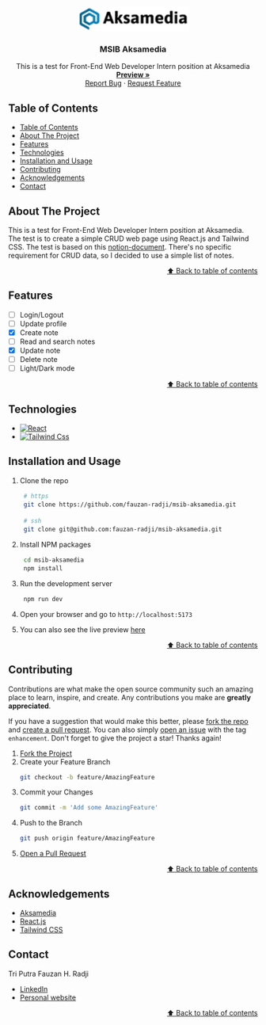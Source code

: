 <div align="center">
  <picture>
    <source media="(prefers-color-scheme: dark)" srcset="public/aksamedia-dark.webp" />
    <source media="(prefers-color-scheme: light)" srcset="public/aksamedia-light.webp" />
    <img src="public/aksamedia-light.webp" alt="Aksamedia" height="50">
  </picture>

<h3 align="center">MSIB Aksamedia</h3>

  <p align="center">
    This is a test for Front-End Web Developer Intern position at Aksamedia
    <br />
    <a href="https://fauzan-radji.github.io/msib-aksamedia"><strong>Preview »</strong></a>
    <br />
    <a href="https://github.com/fauzan-radji/msib-aksamedia/issues/new?labels=bug&template=bug-report---.md">Report Bug</a>
    ·
    <a href="https://github.com/fauzan-radji/msib-aksamedia/issues/new?labels=enhancement&template=feature-request---.md">Request Feature</a>
  </p>
</div>

## Table of Contents

- [Table of Contents](#table-of-contents)
- [About The Project](#about-the-project)
- [Features](#features)
- [Technologies](#technologies)
- [Installation and Usage](#installation-and-usage)
- [Contributing](#contributing)
- [Acknowledgements](#acknowledgements)
- [Contact](#contact)

## About The Project

<!-- [![Product Name Screen Shot][product-screenshot]][live-preview] -->

This is a test for Front-End Web Developer Intern position at Aksamedia. The test is to create a simple CRUD web page using React.js and Tailwind CSS. The test is based on this [notion-document]. There's no specific requirement for CRUD data, so I decided to use a simple list of notes.

<p align="right"><a href="#table-of-contents">⬆️ Back to table of contents</a></p>

## Features

- [ ] Login/Logout
- [ ] Update profile
- [x] Create note
- [ ] Read and search notes
- [x] Update note
- [ ] Delete note
- [ ] Light/Dark mode

<p align="right"><a href="#table-of-contents">⬆️ Back to table of contents</a></p>

## Technologies

- [![React][react-badge]][react-url]
- [![Tailwind Css][tailwindcss-badge]][tailwindcss-url]

## Installation and Usage

1. Clone the repo

   ```bash
    # https
    git clone https://github.com/fauzan-radji/msib-aksamedia.git

    # ssh
    git clone git@github.com:fauzan-radji/msib-aksamedia.git
   ```

2. Install NPM packages

   ```bash
    cd msib-aksamedia
    npm install
   ```

3. Run the development server

   ```bash
    npm run dev
   ```

4. Open your browser and go to `http://localhost:5173`

5. You can also see the live preview [here][live-preview]

<p align="right"><a href="#table-of-contents">⬆️ Back to table of contents</a></p>

## Contributing

Contributions are what make the open source community such an amazing place to learn, inspire, and create. Any contributions you make are **greatly appreciated**.

If you have a suggestion that would make this better, please [fork the repo][fork] and [create a pull request][pull-request]. You can also simply [open an issue][issue] with the tag `enhancement`.
Don't forget to give the project a star! Thanks again!

1. [Fork the Project][fork]
2. Create your Feature Branch
   ```bash
   git checkout -b feature/AmazingFeature
   ```
3. Commit your Changes
   ```bash
   git commit -m 'Add some AmazingFeature'
   ```
4. Push to the Branch
   ```bash
   git push origin feature/AmazingFeature
   ```
5. [Open a Pull Request][pull-request]

<p align="right"><a href="#table-of-contents">⬆️ Back to table of contents</a></p>

## Acknowledgements

- [Aksamedia][aksamedia-url]
- [React.js][react-url]
- [Tailwind CSS][tailwindcss-url]

## Contact

Tri Putra Fauzan H. Radji

- [LinkedIn][linkedin]
- [Personal website][personal-website]

<p align="right"><a href="#table-of-contents">⬆️ Back to table of contents</a></p>

[fork]: https://github.com/fauzan-radji/msib-aksamedia/fork/
[pull-request]: https://github.com/fauzan-radji/msib-aksamedia/pulls/
[issue]: https://github.com/fauzan-radji/msib-aksamedia/issues/
[live-preview]: https://fauzan-radji.github.io/msib-aksamedia
[react-url]: https://react.dev/
[tailwindcss-url]: https://tailwindcss.com/
[aksamedia-url]: https://aksamedia.co.id/
[react-badge]: https://img.shields.io/badge/react-61DAFB?style=for-the-badge&logo=react&logoColor=black
[tailwindcss-badge]: https://img.shields.io/badge/tailwind_css-06B6D4?style=for-the-badge&logo=tailwindcss&logoColor=white
[notion-document]: https://aksamedia.notion.site/Front-End-Web-Developer-Intern-Test-e5f75d790bb045b881578d6f4357909f
[linkedin]: https://www.linkedin.com/in/tri-putra-fauzan-h-radji-404810257/
[personal-website]: https://fauzan-radji.github.io/
